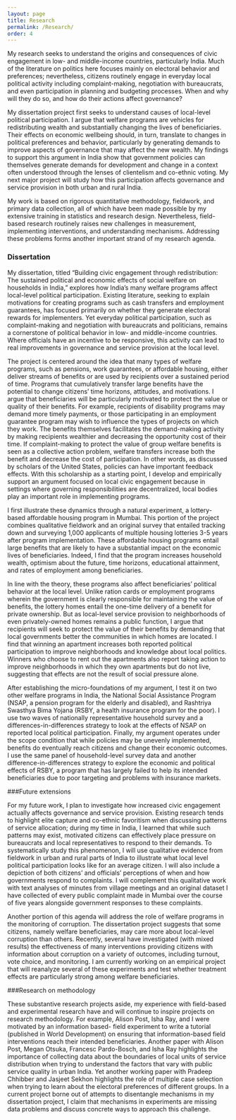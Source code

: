 ```yaml
---
layout: page
title: Research 
permalink: /Research/
order: 4
---
```


My research seeks to understand the origins and consequences of civic engagement in low- and middle-income countries, particularly India. Much of the literature on politics here focuses mainly on electoral behavior and preferences; nevertheless, citizens routinely engage in everyday local political activity including complaint-making, negotiation with bureaucrats, and even participation in planning and budgeting processes. When and why will they do so, and how do their actions affect governance?

My dissertation project first seeks to understand causes of local-level political participation. I argue that welfare programs are vehicles for redistributing wealth and substantially changing the lives of beneficiaries. Their effects on economic wellbeing should, in turn, translate to changes in political preferences and behavior, particularly by generating demands to improve aspects of governance that may affect the new wealth. My findings to support this argument in India show that government policies can themselves generate demands for development and change in a context often understood through the lenses of clientelism and co-ethnic voting. My next major project will study how this participation affects governance and service provision in both urban and rural India.

My work is based on rigorous quantitative methodology, fieldwork, and primary data collection, all of which have been made possible by my extensive training in statistics and research design. Nevertheless, field-based research routinely raises new challenges in measurement, implementing interventions, and understanding mechanisms. Addressing these problems forms another important strand of my research agenda. 

### Dissertation 

My dissertation, titled “Building civic engagement through redistribution: The sustained political and economic effects of social welfare on households in India,” explores how India’s many welfare programs affect local-level political participation. Existing literature, seeking to explain motivations for creating programs such as cash transfers and employment guarantees, has focused primarily on whether they generate electoral rewards for implementers. Yet everyday political participation, such as complaint-making and negotiation with bureaucrats and politicians, remains a cornerstone of political behavior in low- and middle-income countries. Where officials have an incentive to be responsive, this activity can lead to real improvements in governance and service provision at the local level. 

The project is centered around the idea that many types of welfare programs, such as pensions, work guarantees, or affordable housing, either deliver streams of benefits or are used by recipients over a sustained period of time. Programs that cumulatively transfer large benefits have the potential to change citizens’ time horizons, attitudes, and motivations. I argue that beneficiaries will be particularly motivated to protect the value or quality of their benefits. For example, recipients of disability programs may demand more timely payments, or those participating in an employment guarantee program may wish to influence the types of projects on which they work. The benefits themselves facilitates the demand-making activity by making recipients wealthier and decreasing the opportunity cost of their time. If complaint-making to protect the value of group welfare benefits is seen as a collective action problem, welfare transfers increase both the benefit and decrease the cost of participation. In other words, as discussed by scholars of the United States, policies can have important feedback effects. With this scholarship as a starting point, I develop and empirically support an argument focused on local civic engagement because in settings where governing responsibilities are decentralized, local bodies play an important role in implementing programs.

I first illustrate these dynamics through a natural experiment, a lottery-based affordable housing program in Mumbai. This portion of the project combines qualitative fieldwork and an original survey that entailed tracking down and surveying 1,000 applicants of multiple housing lotteries 3-5 years after program implementation. These affordable housing programs entail large benefits that are likely to have a substantial impact on the economic lives of beneficiaries. Indeed, I find that the program increases household wealth, optimism about the future, time horizons, educational attainment, and rates of employment among beneficiaries. 

In line with the theory, these programs also affect beneficiaries’ political behavior at the local level. Unlike ration cards or employment programs wherein the government is clearly responsible for maintaining the value of benefits, the lottery homes entail the one-time delivery of a benefit for private ownership. But as local-level service provision to neighborhoods of even privately-owned homes remains a public function, I argue that recipients will seek to protect the value of their benefits by demanding that local governments better the communities in which homes are located. I find that winning an apartment increases both reported political participation to improve neighborhoods and knowledge about local politics. Winners who choose to rent out the apartments also report taking action to improve neighborhoods in which they own apartments but do not live, suggesting that effects are not the result of social pressure alone. 

After establishing the micro-foundations of my argument, I test it on two other welfare programs in India, the National Social Assistance Program (NSAP, a pension program for the elderly and disabled), and Rashtriya Swasthya Bima Yojana (RSBY, a health insurance program for the poor). I use two waves of nationally representative household survey and a differences-in-differences strategy to look at the effects of NSAP on reported local political participation. Finally, my argument operates under the scope condition that while policies may be unevenly implemented, benefits do eventually reach citizens and change their economic outcomes. I use the same panel of household-level survey data and another difference-in-differences strategy to explore the economic and political effects of RSBY, a program that has largely failed to help its intended beneficiaries due to poor targeting and problems with insurance markets. 

###Future extensions

For my future work, I plan to investigate how increased civic engagement actually affects governance and service provision.  Existing research tends to highlight elite capture and co-ethnic favoritism when discussing patterns of service allocation; during my time in India, I learned that while such patterns may exist, motivated citizens can effectively place pressure on bureaucrats and local representatives to respond to their demands. To systematically study this phenomenon, I will use qualitative evidence from fieldwork in urban and rural parts of India to illustrate what local level political participation looks like for an average citizen. I will also include a depiction of both citizens’ and officials’ perceptions of when and how governments respond to complaints. I will complement this qualitative work with text analyses of minutes from village meetings and an original dataset I have collected of every public complaint made in Mumbai over the course of five years alongside government responses to these complaints. 

Another portion of this agenda will address the role of welfare programs in the monitoring of corruption. The dissertation project suggests that some citizens, namely welfare beneficiaries, may care more about local-level corruption than others. Recently, several have investigated (with mixed results) the effectiveness of many interventions providing citizens with information about corruption on a variety of outcomes, including turnout, vote choice, and monitoring. I am currently working on an empirical project that will reanalyze several of these experiments and test whether treatment effects are particularly strong among welfare beneficiaries.  

###Research on methodology

These substantive research projects aside, my experience with field-based and experimental research have and will continue to inspire projects on research methodology. For example, Alison Post, Isha Ray, and I were motivated by an information based- field experiment to write a tutorial (published in World Development) on ensuring that information-based field interventions reach their intended beneficiaries. Another paper with Alison Post, Megan Otsuka, Francesc Pardo-Bosch, and Isha Ray highlights the importance of collecting data about the boundaries of local units of service distribution when trying to understand the factors that vary with public service quality in urban India. Yet another working paper with Pradeep Chhibber and Jasjeet Sekhon highlights the role of multiple case selection when trying to learn about the electoral preferences of different groups. In a current project borne out of attempts to disentangle mechanisms in my dissertation project, I claim that mechanisms in experiments are missing data problems and discuss concrete ways to approach this challenge.

